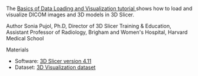 

The <a href="https://spujol.github.io/SlicerVisualizationTutorial/SlicerVisualizationTutorial_SoniaPujol.pdf" target="_blank"> Basics of Data Loading and Visualization tutorial </a>  shows how to load and visualize DICOM images and 3D models in 3D Slicer.

Author
Sonia Pujol, Ph.D, Director of 3D Slicer Training & Education, Assistant Professor of Radiology, Brigham and Women's Hospital, Harvard Medical School


Materials
* Software: [3D Slicer version 4.11](https://download.slicer.org/)
* Dataset: [3D Visualization dataset](https://www.dropbox.com/s/p41hlvssjpa48in/WhiteMatterExplorationData.zip?dl=0)

